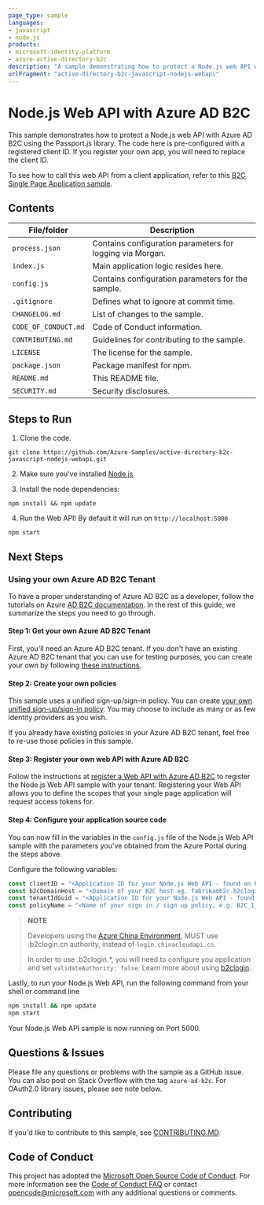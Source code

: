 ```yaml
---
page_type: sample
languages:
- javascript
- node.js
products:
- microsoft-identity-platform
- azure-active-directory-b2c
description: "A sample demonstrating how to protect a Node.js web API with Azure AD B2C using the Passport.js library."
urlFragment: "active-directory-b2c-javascript-nodejs-webapi"
---
```


# Node.js Web API with Azure AD B2C

This sample demonstrates how to protect a Node.js web API with Azure AD B2C using the Passport.js library. The code here is pre-configured with a registered client ID. If you register your own app, you will need to replace the client ID.

To see how to call this web API from a client application, refer to this [B2C Single Page Application sample](https://github.com/Azure-Samples/active-directory-b2c-javascript-msal-singlepageapp).

## Contents

| File/folder       | Description                                |
|-------------------|--------------------------------------------|
| `process.json`   | Contains configuration parameters for logging via Morgan.  |
| `index.js`   | Main application logic resides here.                     |
| `config.js`   | Contains configuration parameters for the sample. |
| `.gitignore`      | Defines what to ignore at commit time.      |
| `CHANGELOG.md`    | List of changes to the sample.             |
| `CODE_OF_CONDUCT.md` | Code of Conduct information.            |
| `CONTRIBUTING.md` | Guidelines for contributing to the sample. |
| `LICENSE`         | The license for the sample.                |
| `package.json`    | Package manifest for npm.                   |
| `README.md`       | This README file.                          |
| `SECURITY.md`     | Security disclosures.                      |

## Steps to Run

1. Clone the code.

```console
git clone https://github.com/Azure-Samples/active-directory-b2c-javascript-nodejs-webapi.git
```

2. Make sure you've installed [Node.js](https://nodejs.org/en/download/).

3. Install the node dependencies:

```console
npm install && npm update
```

4. Run the Web API! By default it will run on `http://localhost:5000`

```console
npm start
```

## Next Steps

### Using your own Azure AD B2C Tenant

To have a proper understanding of Azure AD B2C as a developer, follow the tutorials on Azure [AD B2C documentation](https://docs.microsoft.com/en-us/azure/active-directory-b2c/). In the rest of this guide, we summarize the steps you need to go through.

#### Step 1: Get your own Azure AD B2C Tenant

First, you'll need an Azure AD B2C tenant. If you don't have an existing Azure AD B2C tenant that you can use for testing purposes, you can create your own by following [these instructions](https://azure.microsoft.com/documentation/articles/active-directory-b2c-get-started).

#### Step 2: Create your own policies

This sample uses a unified sign-up/sign-in policy. You can create [your own unified sign-up/sign-in policy](https://azure.microsoft.com/documentation/articles/active-directory-b2c-reference-policies). You may choose to include as many or as few identity providers as you wish.

If you already have existing policies in your Azure AD B2C tenant, feel free to re-use those policies in this sample.  

#### Step 3: Register your own web API with Azure AD B2C

Follow the instructions at [register a Web API with Azure AD B2C](https://docs.microsoft.com/en-us/azure/active-directory-b2c/add-web-application?tabs=applications) to register the Node.js Web API sample with your tenant. Registering your Web API allows you to define the scopes that your single page application will request access tokens for.

#### Step 4: Configure your application source code

You can now fill in the variables in the `config.js` file of the Node.js Web API sample with the parameters you've obtained from the Azure Portal during the steps above.

Configure the following variables:

```javascript
const clientID = "<Application ID for your Node.js Web API - found on Properties page in Azure portal e.g. 93733604-cc77-4a3c-a604-87084dd55348>";
const b2cDomainHost = "<Domain of your B2C host eg. fabrikamb2c.b2clogin.com>";
const tenantIdGuid = "<Application ID for your Node.js Web API - found on Properties page in Azure portal e.g. 775527ff-9a37-4307-8b3d-cc311f58d925>";
const policyName = "<Name of your sign in / sign up policy, e.g. B2C_1_SUSI>";
```

> **NOTE**
>
>Developers using the [Azure China Environment](https://docs.microsoft.com/en-us/azure/active-directory/develop/authentication-national-cloud), MUST use <your-tenant-name>.b2clogin.cn authority, instead of `login.chinacloudapi.cn`.
>
> In order to use <your-tenant-name>.b2clogin.*, you will need to configure you application and set `validateAuthority: false`. Learn more about using [b2clogin](https://docs.microsoft.com/en-us/azure/active-directory-b2c/b2clogin#set-the-validateauthority-property).

Lastly, to run your Node.js Web API, run the following command from your shell or command line

```bash
npm install && npm update
npm start
```

Your Node.js Web API sample is now running on Port 5000.

## Questions & Issues

Please file any questions or problems with the sample as a GitHub issue.  You can also post on Stack Overflow with the tag `azure-ad-b2c`. For OAuth2.0 library issues, please see note below.

## Contributing

If you'd like to contribute to this sample, see [CONTRIBUTING.MD](./CONTRIBUTING.md).

## Code of Conduct

This project has adopted the [Microsoft Open Source Code of Conduct](https://opensource.microsoft.com/codeofconduct/).
For more information see the [Code of Conduct FAQ](https://opensource.microsoft.com/codeofconduct/faq/) or
contact [opencode@microsoft.com](mailto:opencode@microsoft.com) with any additional questions or comments.